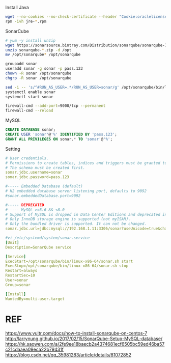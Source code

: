 

Install Java

```bash
wget --no-cookies --no-check-certificate --header "Cookie:oraclelicense=accept-securebackup-cookie" "http://download.oracle.com/otn-pub/java/jdk/8u181-b13/96a7b8442fe848ef90c96a2fad6ed6d1/jre-8u181-linux-x64.rpm"
rpm -ivh jre-*.rpm
```

SonarCube
```bash
# yum -y install unzip
wget https://sonarsource.bintray.com/Distribution/sonarqube/sonarqube-7.3.zip
unzip sonarqube-*.zip -d /opt
mv /opt/sonarqube* /opt/sonarqube

groupadd sonar
useradd sonar -g sonar -p pass.123
chown -R sonar /opt/sonarqube
chgrp -R sonar /opt/sonarqube 

sed -i -- 's/^#RUN_AS_USER=.*/RUN_AS_USER=sonar/g' /opt/sonarqube/bin/linux-x86-64/sonar.sh
systemctl enable sonar
systemctl start sonar

firewall-cmd --add-port=9000/tcp --permanent
firewall-cmd --reload
```

MySQL
```sql
CREATE DATABASE sonar;
CREATE USER 'sonar'@'%' IDENTIFIED BY 'pass.123';
GRANT ALL PRIVILEGES ON sonar.* TO 'sonar'@'%';
```

Setting
```yml
# User credentials.
# Permissions to create tables, indices and triggers must be granted to JDBC user.
# The schema must be created first.
sonar.jdbc.username=sonar
sonar.jdbc.password=pass.123

#----- Embedded Database (default)
# H2 embedded database server listening port, defaults to 9092
#sonar.embeddedDatabase.port=9092

#----- DEPRECATED
#----- MySQL >=5.6 && <8.0
# Support of MySQL is dropped in Data Center Editions and deprecated in all other editions
# Only InnoDB storage engine is supported (not myISAM).
# Only the bundled driver is supported. It can not be changed.
sonar.jdbc.url=jdbc:mysql://192.168.1.11:3306/sonar?useUnicode=true&characterEncoding=utf8&rewriteBatchedStatements=true&useConfigs=maxPerformance&useSSL=false
```

```yml
#vi /etc/systemd/system/sonar.service
[Unit]
Description=SonarQube service

[Service]
ExecStart=/opt/sonarqube/bin/linux-x86-64/sonar.sh start
ExecStop=/opt/sonarqube/bin/linux-x86-64/sonar.sh stop
Restart=always
RestartSec=10
User=sonar
Group=sonar

[Install]
WantedBy=multi-user.target
```



# REF
https://www.vultr.com/docs/how-to-install-sonarqube-on-centos-7
http://larrynung.github.io/2017/02/15/SonarQube-Setup-MySQL-database/
https://hk.saowen.com/a/2fe9ee18baecb2a4374681ecf6505bc59ed46ba57c21cdaaea09eca22b79431f
https://blog.csdn.net/qq_35981283/article/details/81072852
